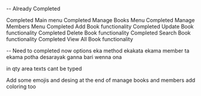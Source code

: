 -- Already Completed

Completed Main menu
Completed Manage Books Menu
Completed Manage Members Menu
Completed Add Book functionality
Completed Update Book functionality
Completed Delete Book functionality
Completed Search Book functionality
Completed View All Book functionality

-- Need to completed now
options eka method ekakata
ekama member ta ekama potha desarayak ganna bari wenna ona

in qty area texts cant be typed

Add some emojis and desing at the end of manage books and members
add coloring too
